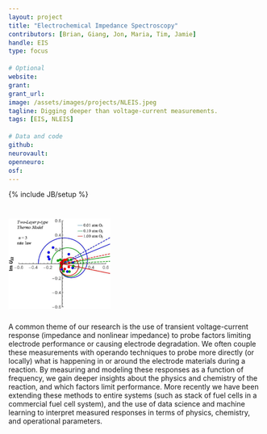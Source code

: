 ```yaml
---
layout: project
title: "Electrochemical Impedance Spectroscopy"
contributors: [Brian, Giang, Jon, Maria, Tim, Jamie]
handle: EIS
type: focus

# Optional
website: 
grant:
grant_url:
image: /assets/images/projects/NLEIS.jpeg
tagline: Digging deeper than voltage-current measurements.
tags: [EIS, NLEIS]

# Data and code
github: 
neurovault:
openneuro:
osf:
---
```

{% include JB/setup %}

# <img src="/assets/images/projects/NLEIS.jpeg" width="40%">

A common theme of our research is the use of transient voltage-current response (impedance and nonlinear impedance)
 to probe factors limiting electrode performance or causing electrode degradation. We often couple these measurements
 with operando techniques to probe more directly (or locally) what is happening in or around the electrode materials
 during a reaction. By measuring and modeling these responses as a function of frequency, we gain deeper insights about
 the physics and chemistry of the reaction, and which factors limit performance. More recently we have been extending
 these methods to entire systems (such as stack of fuel cells in a commercial fuel cell system), and the use of data
 science and machine learning to interpret measured responses in terms of physics, chemistry, and operational parameters.
